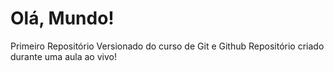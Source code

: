 # Olá, Mundo!
 Primeiro Repositório Versionado do curso de Git e Github
 Repositório criado durante uma aula ao vivo!
